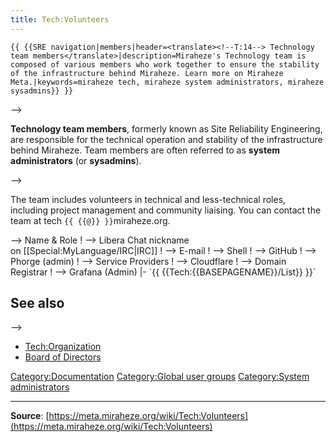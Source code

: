 ```yaml
---
title: Tech:Volunteers
---
```


 `{{ {{SRE navigation|members|header=<translate><!--T:14--> Technology team members</translate>|description=Miraheze's Technology team is composed of various members who work together to ensure the stability of the infrastructure behind Miraheze. Learn more on Miraheze Meta.|keywords=miraheze tech, miraheze system administrators, miraheze sysadmins}} }}`
<!-- <!--T:1--> -->

**Technology team members**, formerly known as Site Reliability Engineering, are responsible for the technical operation and stability of the infrastructure behind Miraheze. Team members are often referred to as **system administrators** (or **sysadmins**).

<!-- <!--T:15--> -->

The team includes volunteers in technical and less-technical roles, including project management and community liaising. You can contact the team at tech `{{ {{@}} }}`miraheze.org.
<div style="width: 100%; overflow: auto;>
{| class="wikitable center"
|-
! class="unsortable"| [ `{{ {{fullurl:Tech:Volunteers/List|action=edit}} }}` +/-]
! <!-- <!--T:3--> -->
Name & Role
! <!-- <!--T:4--> -->
Libera Chat nickname <br /> on [[Special:MyLanguage/IRC|IRC]]
! <!-- <!--T:5--> -->
E-mail
! <!-- <!--T:6--> -->
Shell
! <!-- <!--T:7--> -->
GitHub
! <!-- <!--T:8--> -->
Phorge (admin)
! <!-- <!--T:9--> -->
Service Providers
! <!-- <!--T:16--> -->
Cloudflare
! <!-- <!--T:10--> -->
Domain Registrar
! <!-- <!--T:11--> -->
Grafana (Admin)
|- `{{ {{Tech:{{BASEPAGENAME}}/List}} }}`

## See also 

<!-- <!--T:12--> -->
* [Tech:Organization](Tech:Organization.md)
* [Board of Directors](https://meta.miraheze.org/wiki/Board_of_Directors)

[Category:Documentation](https://meta.miraheze.org/wiki/Category:Documentation)
[Category:Global user groups](https://meta.miraheze.org/wiki/Category:Global_user_groups)
[Category:System administrators](https://meta.miraheze.org/wiki/Category:System_administrators)

----
**Source**: [https://meta.miraheze.org/wiki/Tech:Volunteers](https://meta.miraheze.org/wiki/Tech:Volunteers)